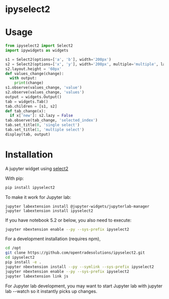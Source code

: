 ipyselect2
==========

# Usage
```python
from ipyselect2 import Select2
import ipywidgets as widgets

s1 = Select2(options=['a', 'b'], width='200px')
s2 = Select2(options=['x', 'y'], width='200px', multiple='multiple', lazy=True)
s2.layout.height = '60px'
def values_change(change):
  with output:
    print(change)
s1.observe(values_change, 'value')
s2.observe(values_change, 'values')
output = widgets.Output()
tab = widgets.Tab()
tab.children = [s1, s2]
def tab_change(x):
  if x['new']: s2.lazy = False
tab.observe(tab_change, 'selected_index')
tab.set_title(0, 'single select')
tab.set_title(1, 'multiple select')
display(tab, output)
```

# Installation
A jupyter widget using [select2](https://select2.org/)


With pip:

```bash
pip install ipyselect2
```

To make it work for Jupyter lab:
```
jupyter labextension install @jupyter-widgets/jupyterlab-manager
jupyter labextension install ipyselect2
```

If you have notebook 5.2 or below, you also need to execute:
```bash
jupyter nbextension enable --py --sys-prefix ipyselect2
```

For a development installation (requires npm),
```bash
cd /opt
git clone https://github.com/opentradesolutions/ipyselect2.git
cd ipyselect2
pip install -e .
jupyter nbextension install --py --symlink --sys-prefix ipyselect2
jupyter nbextension enable --py --sys-prefix ipyselect2
jupyter labextension link js
```

For Jupyter lab development, you may want to start Jupyter lab with jupyter lab --watch so it instantly picks up changes.

